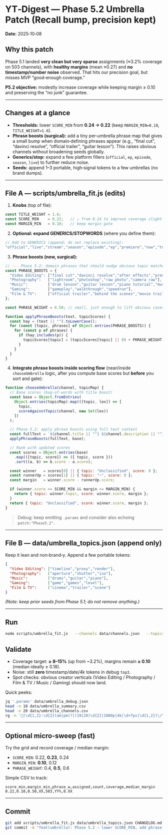 # YT‑Digest — Phase 5.2 Umbrella Patch (Recall bump, precision kept)
**Date:** 2025‑10‑08

## Why this patch
Phase 5.1 landed **very clean but very sparse** assignments (≈3.2% coverage on 503 channels), with **healthy margins** (mean ≈0.27) and **no timestamp/number noise** observed. That hits our precision goal, but misses MVP “good‑enough coverage.”

**P5.2 objective:** modestly increase coverage while keeping margin ≥ 0.10 and preserving the “no junk” guarantee.

---

## Changes at a glance
- **Thresholds:** lower `SCORE_MIN` from **0.24 → 0.22** (keep `MARGIN_MIN=0.10`, `TITLE_WEIGHT=1.6`).
- **Phrase boosts (surgical):** add a tiny per‑umbrella phrase map that gives a small bump when domain‑defining phrases appear (e.g., “final cut”, “davinci resolve”, “official trailer”, “guitar lesson”). This raises obvious channels without broadening seeds globally.
- **Generics/stop:** expand a few platform fillers (`official`, `ep`, `episode`, `season`, `live`) to further reduce noise.
- **Seeds:** append 1–3 portable, high‑signal tokens to a few umbrellas (no brand dumps).

---

## File A — scripts/umbrella_fit.js (edits)

1) **Knobs** (top of file):
```js
const TITLE_WEIGHT = 1.6;
const SCORE_MIN    = 0.22;   // ↓ from 0.24 to improve coverage slightly
const MARGIN_MIN   = 0.10;   // keep margin gate
```

2) **Optional: expand GENERICS/STOPWORDS** (where you define them):
```js
// Add to GENERICS (append; do not replace existing):
"official","live","stream","season","episode","ep","premiere","now","today","tonight"
```

3) **Phrase boosts (new, surgical):**
```js
// --- Phase 5.2: domain phrases that should nudge obvious topic matches ---
const PHRASE_BOOSTS = {
  "Video Editing": ["final cut","davinci resolve","after effects","premiere pro","color grading"],
  "Photography":   ["lightroom","photoshop","raw photo","camera raw"],
  "Music":         ["drum lesson","guitar lesson","piano tutorial","music theory"],
  "Gaming":        ["gameplay","walkthrough","speedrun"],
  "Film & TV":     ["official trailer","behind the scenes","movie trailer"]
};

const PHRASE_WEIGHT = 0.50; // small, just enough to lift obvious cases

function applyPhraseBoosts(text, topicScores) {
  const hay = (text || "").toLowerCase();
  for (const [topic, phrases] of Object.entries(PHRASE_BOOSTS)) {
    for (const p of phrases) {
      if (hay.includes(p)) {
        topicScores[topic] = (topicScores[topic] || 0) + PHRASE_WEIGHT;
      }
    }
  }
}
```

4) **Integrate phrase boosts inside scoring flow** (near/inside `chooseUmbrella` logic, after you compute base scores but **before** you sort and gate):
```js
function chooseUmbrella(channel, topicMap) {
  // Base scores (bag-of-words with title boost)
  const base = Object.fromEntries(
    Object.entries(topicMap).map(([topic, lex]) => [
      topic,
      scoreAgainstTopic(channel, new Set(lex))
    ])
  );

  // Phase 5.2: apply phrase boosts using full text context
  const fullText = `${channel.title || ""} ${channel.description || ""}`;
  applyPhraseBoosts(fullText, base);

  // Rank with updated scores
  const scores = Object.entries(base)
    .map(([topic, score]) => ({ topic, score }))
    .sort((a, b) => b.score - a.score);

  const winner   = scores[0] || { topic: "Unclassified", score: 0 };
  const runnerUp = scores[1] || { topic: "—", score: 0 };
  const margin   = winner.score - runnerUp.score;

  if (winner.score >= SCORE_MIN && margin >= MARGIN_MIN) {
    return { topic: winner.topic, score: winner.score, margin };
  }
  return { topic: "Unclassified", score: winner.score, margin };
}
```

> Debug: keep emitting `.params` and consider also echoing `patch:"Phase5.2"`.


---

## File B — data/umbrella_topics.json (append only)
Keep it lean and non‑brand‑y. Append a few portable tokens:

```json
{
  "Video Editing": ["timeline","proxy","render"],
  "Photography":   ["aperture","shutter","iso"],
  "Music":         ["drums","guitar","piano"],
  "Gaming":        ["game","games","level"],
  "Film & TV":     ["cinema","trailer","scene"]
}
```

*(Note: keep prior seeds from Phase 5.1; do not remove anything.)*

---

## Run
```bash
node scripts/umbrella_fit.js   --channels data/channels.json   --topics   data/umbrella_topics.json
```

## Validate
- Coverage target: **≥ 8–15%** (up from ~3.2%), margins remain **≥ 0.10** (median ideally ≥ 0.18).
- Noise: still **zero** timestamp/date/4k tokens in debug `top3`.
- Spot checks: obvious creator verticals (Video Editing / Photography / Film & TV / Music / Gaming) should now land.

Quick peeks:
```bash
jq '.params' data/umbrella_debug.json
head -n 10 data/umbrella_summary.csv
head -n 20 data/umbrella_channels.csv
rg -n '(\d{1,2}:\d{2}(am|pm)?|(19|20)\d{2}|1080p|4k|\d+fps|\d{1,2}[\/\-]\d{1,2})' data/umbrella_debug.json || true
```

---

## Optional micro‑sweep (fast)
Try the grid and record coverage / median margin:
- `SCORE_MIN`: 0.22, **0.23**, 0.24
- `MARGIN_MIN`: **0.10**, 0.12
- `PHRASE_WEIGHT`: 0.4, **0.5**, 0.6

Simple CSV to track:
```
score_min,margin_min,phrase_w,assigned,count,coverage,median_margin
0.22,0.10,0.50,XX,503,YY%,0.XX
```

---

## Commit
```bash
git add scripts/umbrella_fit.js data/umbrella_topics.json CHANGELOG.md
git commit -m "feat(umbrella): Phase 5.2 — lower SCORE_MIN, add phrase boosts, expand seeds"
```
